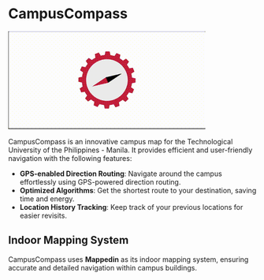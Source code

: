 # CampusCompass

![CampusCompass Preview](src/assets/campuscompass.gif)

CampusCompass is an innovative campus map for the Technological University of the Philippines - Manila. It provides efficient and user-friendly navigation with the following features:

- **GPS-enabled Direction Routing**: Navigate around the campus effortlessly using GPS-powered direction routing.
- **Optimized Algorithms**: Get the shortest route to your destination, saving time and energy.
- **Location History Tracking**: Keep track of your previous locations for easier revisits.

## Indoor Mapping System
CampusCompass uses **Mappedin** as its indoor mapping system, ensuring accurate and detailed navigation within campus buildings.
